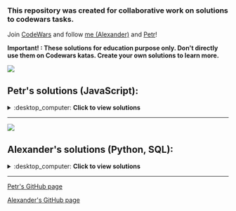 ### This repository was created for collaborative work on solutions to codewars tasks.

Join [CodeWars](https://www.codewars.com/) and follow [me (Alexander)](https://www.codewars.com/users/QuantumFluxx) and [Petr](https://www.codewars.com/users/PetrMarkin)!

**Important! : These solutions for education purpose only. Don't directly use them on Codewars katas. Create your own solutions to learn more.**

![](https://www.codewars.com/users/PetrMarkin/badges/large)
## Petr's solutions (JavaScript):

<details>
<summary>:desktop_computer: <strong>Сlick to view solutions</strong> </summary>

</details>

------------

![](https://www.codewars.com/users/QuantumFluxx/badges/large)
## Alexander's solutions (Python, SQL):

<details>
<summary>:desktop_computer: <strong>Сlick to view solutions</strong> </summary>

## 8 kyu katas

* [Array plus array](https://github.com/QuantumFluxx/codewars_solutions/blob/main/Alexander%20(QuantumFluxx)/8%20kyu%20katas/Array%20plus%20array.ipynb) 
* [Basic Training Add item to an Array](https://github.com/QuantumFluxx/codewars_solutions/blob/main/Alexander%20(QuantumFluxx)/8%20kyu%20katas/Basic%20Training%20Add%20item%20to%20an%20Array.ipynb)
* [Beginner Series #4 Cockroach](https://github.com/QuantumFluxx/codewars_solutions/blob/main/Alexander%20(QuantumFluxx)/8%20kyu%20katas/Beginner%20Series%20%234%20Cockroach.ipynb)
* [Can we divide it](https://github.com/QuantumFluxx/codewars_solutions/blob/main/Alexander%20(QuantumFluxx)/8%20kyu%20katas/Can%20we%20divide%20it.ipynb)
* [Contamination #1 -String-](https://github.com/QuantumFluxx/codewars_solutions/blob/main/Alexander%20(QuantumFluxx)/8%20kyu%20katas/Contamination%20%231%20-String-.ipynb)
* [Difference of Volumes of Cuboids](https://github.com/QuantumFluxx/codewars_solutions/blob/main/Alexander%20(QuantumFluxx)/8%20kyu%20katas/Difference%20of%20Volumes%20of%20Cuboids.ipynb)
* [Drink about](https://github.com/QuantumFluxx/codewars_solutions/blob/main/Alexander%20(QuantumFluxx)/8%20kyu%20katas/Drink%20about.ipynb)
* [Find the Difference in Age between Oldest and Youngest Family Members](https://github.com/QuantumFluxx/codewars_solutions/blob/main/Alexander%20(QuantumFluxx)/8%20kyu%20katas/Find%20the%20Difference%20in%20Age%20between%20Oldest%20and%20Youngest%20Family%20Members.ipynb)
* [Fix your code before the garden dies!](https://github.com/QuantumFluxx/codewars_solutions/blob/main/Alexander%20(QuantumFluxx)/8%20kyu%20katas/Fix%20your%20code%20before%20the%20garden%20dies!.ipynb)
* [Generate range of integers](https://github.com/QuantumFluxx/codewars_solutions/blob/main/Alexander%20(QuantumFluxx)/8%20kyu%20katas/Generate%20range%20of%20integers.ipynb)
* [Grasshopper - Combine strings](https://github.com/QuantumFluxx/codewars_solutions/blob/main/Alexander%20(QuantumFluxx)/8%20kyu%20katas/Grasshopper%20-%20Combine%20strings.ipynb)
* [Grasshopper - Grade book](https://github.com/QuantumFluxx/codewars_solutions/blob/main/Alexander%20(QuantumFluxx)/8%20kyu%20katas/Grasshopper%20-%20Grade%20book.ipynb)
* [Grasshopper - If/else syntax debug](https://github.com/QuantumFluxx/codewars_solutions/blob/main/Alexander%20(QuantumFluxx)/8%20kyu%20katas/Grasshopper%20-%20If%20else%20syntax%20debug.ipynb)
* [Grasshopper - Messi goals function](https://github.com/QuantumFluxx/codewars_solutions/blob/main/Alexander%20(QuantumFluxx)/8%20kyu%20katas/Grasshopper%20-%20Messi%20goals%20function.ipynb)
* [Grasshopper - Terminal game combat function](https://github.com/QuantumFluxx/codewars_solutions/blob/main/Alexander%20(QuantumFluxx)/8%20kyu%20katas/Grasshopper%20-%20Terminal%20game%20combat%20function.ipynb)
* [Grasshopper - Terminal game move function](https://github.com/QuantumFluxx/codewars_solutions/blob/main/Alexander%20(QuantumFluxx)/8%20kyu%20katas/Grasshopper%20-%20Terminal%20game%20move%20function.ipynb)
* [Multiply the number](https://github.com/QuantumFluxx/codewars_solutions/blob/main/Alexander%20(QuantumFluxx)/8%20kyu%20katas/Multiply%20the%20number.ipynb)
* [Palindrome Strings](https://github.com/QuantumFluxx/codewars_solutions/blob/main/Alexander%20(QuantumFluxx)/8%20kyu%20katas/Palindrome%20Strings.ipynb)
* [Return to Sanity](https://github.com/QuantumFluxx/codewars_solutions/blob/main/Alexander%20(QuantumFluxx)/8%20kyu%20katas/Return%20to%20Sanity.ipynb)
* [Third Angle of a Triangle](https://github.com/QuantumFluxx/codewars_solutions/blob/main/Alexander%20(QuantumFluxx)/8%20kyu%20katas/Third%20Angle%20of%20a%20Triangle.ipynb)
* [Transportation on vacation](https://github.com/QuantumFluxx/codewars_solutions/blob/main/Alexander%20(QuantumFluxx)/8%20kyu%20katas/Transportation%20on%20vacation.ipynb)
* [Volume of a Cuboid](https://github.com/QuantumFluxx/codewars_solutions/blob/main/Alexander%20(QuantumFluxx)/8%20kyu%20katas/Volume%20of%20a%20Cuboid.ipynb)

</details>


---------------

[Petr's GitHub page](https://github.com/PetrMarkin)

[Alexander's GitHub page](https://github.com/QuantumFluxx)
